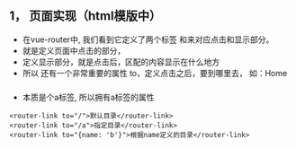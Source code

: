## 1， 页面实现（html模版中）

- 在vue-router中, 我们看到它定义了两个标签<router-link> 和<router-view>来对应点击和显示部分。
- <router-link> 就是定义页面中点击的部分，
- <router-view> 定义显示部分，就是点击后，区配的内容显示在什么地方
- 所以 <router-link> 还有一个非常重要的属性 to，定义点击之后，要到哪里去， 如：<router-link  to="/home">Home</router-link>

### <router-link>
- 本质是个a标签, 所以拥有a标签的属性
```vue
<router-link to="/">默认目录</router-link>
<router-link to="/a">指定目录</router-link>
<router-link to="{name: 'b'}">根据name定义的目录</router-link>
```